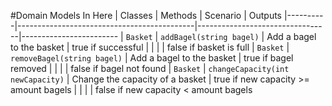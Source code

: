 #Domain Models In Here
| Classes  | Methods                                    | Scenario                        | Outputs
|----------|--------------------------------------------|---------------------------------|------------------------
| `Basket` | `addBagel(string bagel)`                   | Add a bagel to the basket       | true if successful
|          |                                            |                                 | false if basket is full
| `Basket` | `removeBagel(string bagel)`                | Add a bagel to the basket       | true if bagel removed
|          |                                            |                                 | false if bagel not found
| `Basket` | `changeCapacity(int newCapacity)`          | Change the capacity of a basket | true if new capacity >= amount bagels
|          |                                            |                                 | false if new capacity < amount bagels